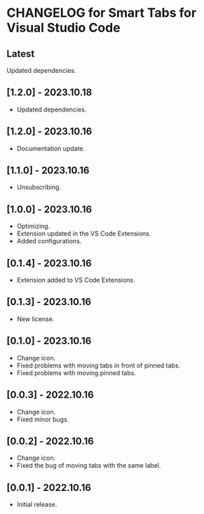 # CHANGELOG for Smart Tabs for Visual Studio Code

## Latest

Updated dependencies.

## [1.2.0] - 2023.10.18

- Updated dependencies.

## [1.2.0] - 2023.10.16

- Documentation update.

## [1.1.0] - 2023.10.16

- Unsubscribing.

## [1.0.0] - 2023.10.16

- Optimizing.
- Extension updated in the VS Code Extensions.
- Added configurations.

## [0.1.4] - 2023.10.16

- Extension added to VS Code Extensions.

## [0.1.3] - 2023.10.16

- New license.

## [0.1.0] - 2023.10.16

- Change icon.
- Fixed problems with moving tabs in front of pinned tabs.
- Fixed problems with moving pinned tabs.

## [0.0.3] - 2022.10.16

- Change icon.
- Fixed minor bugs.

## [0.0.2] - 2022.10.16

- Change icon.
- Fixed the bug of moving tabs with the same label.

## [0.0.1] - 2022.10.16

- Initial release.

